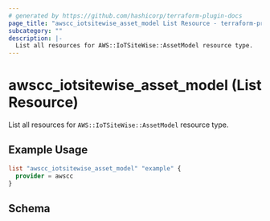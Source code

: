 ```yaml
---
# generated by https://github.com/hashicorp/terraform-plugin-docs
page_title: "awscc_iotsitewise_asset_model List Resource - terraform-provider-awscc"
subcategory: ""
description: |-
  List all resources for AWS::IoTSiteWise::AssetModel resource type.
---
```


# awscc_iotsitewise_asset_model (List Resource)

List all resources for `AWS::IoTSiteWise::AssetModel` resource type.

## Example Usage

```terraform
list "awscc_iotsitewise_asset_model" "example" {
  provider = awscc
}
```

<!-- schema generated by tfplugindocs -->
## Schema
